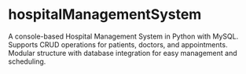 # hospitalManagementSystem
A console-based Hospital Management System in Python with MySQL. Supports CRUD operations for patients, doctors, and appointments. Modular structure with database integration for easy management and scheduling.
